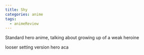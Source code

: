 ```yaml
---
title: Shy
categories: anime
tags:
  - animeReview
---
```

Standard hero anime, talking about growing up of a weak heroine

looser setting version hero aca